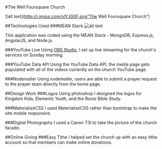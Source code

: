 #The Well Foursquare Church

![alt text](http://i.imgur.com/vlYJG0F.png"The Well Foursquare Church")

##Technologies Used
###MEAN Stack 
![alt text](http://eluminoustechnologies.com/blog/wp-content/uploads/2017/01/7-Features-of-MEAN-Stack_785.png "The Well Foursquare Church")


This application was coded using the MEAN Stack - MongoDB, Express.js, AngularJS, and Node.js.

###YouTube Live
Using [OBS Studio](https://obsproject.com/), I set up live streaming for the church's services on Sunday morning.

###YouTube Data API
Using the YouTube Data API, the media page gets populated with all of the videos currently on the church YouTube page.

###Nodemailer
Using nodemailer, users are able to submit a prayer request to the prayer team directly from the home page.

##Design Work
###Logos
Using photoshop I designed the logos for Kingdom Kids, Elements Youth, and the Roots Bible Study.

###MaterializeCSS
I used MaterializeCSS rather than bootstrap to make the site mobile responsive.

###Digital Photography
I used a Canon T3i to take the picture of the church facade.

##Online Giving
###Easy Tithe
I helped set the church up with an easy tithe account so that members can make online donations.

##
